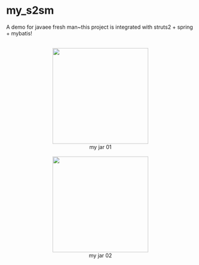 # my_s2sm
A demo for javaee fresh man~this project is integrated with struts2 + spring + mybatis!
<br>
</br>
<div align=center>
<img src="http://i.imgur.com/3EsJWOU.png" width=256/></br>
my jar 01
</div>
</br>
<div align=center>
<img src="http://i.imgur.com/yEPgeDZ.png" width=256/></br>
my jar 02
</div>